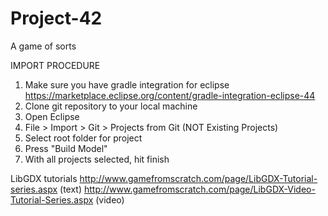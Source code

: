 # Project-42
A game of sorts

IMPORT PROCEDURE
1. Make sure you have gradle integration for eclipse https://marketplace.eclipse.org/content/gradle-integration-eclipse-44
2. Clone git repository to your local machine
3. Open Eclipse
4. File > Import > Git > Projects from Git (NOT Existing Projects)
5. Select root folder for project
6. Press "Build Model"
7. With all projects selected, hit finish

LibGDX tutorials
http://www.gamefromscratch.com/page/LibGDX-Tutorial-series.aspx (text)
http://www.gamefromscratch.com/page/LibGDX-Video-Tutorial-Series.aspx (video)
